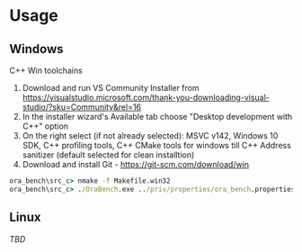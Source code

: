 # Usage
## Windows
C++ Win toolchains
1. Download and run VS Community Installer from https://visualstudio.microsoft.com/thank-you-downloading-visual-studio/?sku=Community&rel=16
1. In the installer wizard's Available tab choose "Desktop development with C++" option
1. On the right select (if not already selected): MSVC v142, Windows 10 SDK, C++ profiling tools, C++ CMake tools for windows till C++ Address sanitizer (default selected for clean installtion)
1. Download and install Git - https://git-scm.com/download/win

```cmd
ora_bench\src_c> nmake -f Makefile.win32
ora_bench\src_c> ./OraBench.exe ../priv/properties/ora_bench.properties 
```
## Linux
_TBD_
